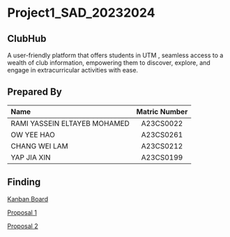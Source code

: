 # Project1_SAD_20232024


## ClubHub

A user-friendly platform that offers students in UTM , seamless access to a wealth of club information, empowering them to discover, explore, and engage in extracurricular activities with ease.

## Prepared By

| Name             | Matric Number |
| :---------------- | :-------------: |
| RAMI YASSEIN ELTAYEB MOHAMED    | A23CS0022        |
| OW YEE HAO      | A23CS0261        |
| CHANG WEI LAM       | A23CS0212        |
| YAP JIA XIN       | A23CS0199        |

## Finding
[Kanban Board](https://github.com/users/Ramimoha1/projects/2)

[Proposal 1](https://github.com/Ramimoha1/-Project1_SAD_20232024/blob/4db115f8571960a2d305aac9fdd070b47a8bf31d/Proposal/ProjectProposal_grp_8.pdf)

[Proposal 2](https://github.com/Ramimoha1/-Project1_SAD_20232024/blob/4db115f8571960a2d305aac9fdd070b47a8bf31d/Proposal%20Phase%202/ProjectPhase2_grp8.pdf)
